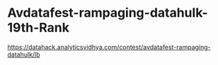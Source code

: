 # Avdatafest-rampaging-datahulk-19th-Rank
https://datahack.analyticsvidhya.com/contest/avdatafest-rampaging-datahulk/lb
